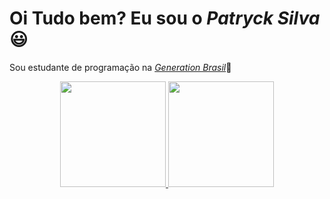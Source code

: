 <h1 align="left">Oi Tudo bem? Eu sou o <i>Patryck Silva</i>😃️</h1>
<p align="left">Sou estudante de programação na <a href="https://brazil.generation.org/"><i>Generation Brasil</i></a><span>👾</span></p>
<div align="center">
  <a href="https://github.com/Patryck-Silva">
  <img height="169em" src="https://github-readme-stats.vercel.app/api?username=Patryck-Silva&show_icons=true&theme=synthwave&include_all_commits=true&count_private=true"/>
  <img height="169em" src="https://github-readme-stats.vercel.app/api/top-langs/?username=Patryck-Silva&layout=compact&langs_count=7&theme=synthwave"/>
    </div>
